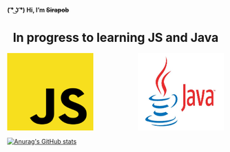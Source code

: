 **( ͡° ͜ʖ ͡°) Hi,  I’m ~~Sirapob~~**
<h1 align="center">In progress to learning JS and Java</h1>


<span>
<a href="https://www.udemy.com/"><img src="JS.png" style="width:200px;height:180px;"></a>
<a href="https://www.udemy.com/"><img align="right"src="Java.jpg" style="width:200px;height:180px;"></a>
</span>


[![Anurag's GitHub stats](https://github-readme-stats.vercel.app/api?username=fluffyhugger)](https://github.com/Sirapob/github-readme-stats)

